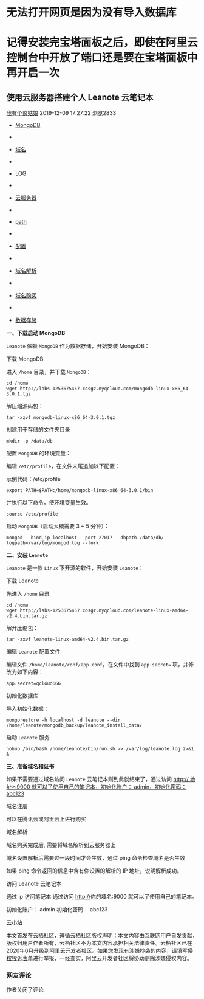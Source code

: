 # 无法打开网页是因为没有导入数据库

# 记得安装完宝塔面板之后，即使在阿里云控制台中开放了端口还是要在宝塔面板中再开启一次

## 使用云服务器搭建个人 Leanote 云笔记本

[我有个疯姑娘](https://yq.aliyun.com/users/khocr3id33ioe) 2019-12-09 17:27:22 浏览2833

- [MongoDB](https://yq.aliyun.com/tags/type_blog-tagid_91/)
-  

- [域名](https://yq.aliyun.com/tags/type_blog-tagid_381/)
-  

- [LOG](https://yq.aliyun.com/tags/type_blog-tagid_471/)
-  

- [云服务器](https://yq.aliyun.com/tags/type_blog-tagid_508/)
-  

- [path](https://yq.aliyun.com/tags/type_blog-tagid_679/)
-  

- [配置](https://yq.aliyun.com/tags/type_blog-tagid_698/)
-  

- [域名解析](https://yq.aliyun.com/tags/type_blog-tagid_746/)
-  

- [域名购买](https://yq.aliyun.com/tags/type_blog-tagid_804/)
-  

- [数据存储](https://yq.aliyun.com/tags/type_blog-tagid_3231/)

**一、下载启动 MongoDB**

`Leanote` 依赖 `MongoDB` 作为数据存储，开始安装 MongoDB：

下载 MongoDB

进入 `/home` 目录，并下载 `MongoDB`：

```
cd /home
wget http://labs-1253675457.cosgz.myqcloud.com/mongodb-linux-x86_64-3.0.1.tgz
```

解压缩源码包：

```
tar -xzvf mongodb-linux-x86_64-3.0.1.tgz
```

创建用于存储的文件夹目录

```
mkdir -p /data/db
```

配置 `MongoDB` 的环境变量：

编辑 `/etc/profile`，在文件末尾追加以下配置：

示例代码：/etc/profile

```
export PATH=$PATH:/home/mongodb-linux-x86_64-3.0.1/bin
```

并执行以下命令，使环境变量生效。

```
source /etc/profile
```

启动 `MongoDB`（启动大概需要 3 ~ 5 分钟）：

```
mongod --bind_ip localhost --port 27017 --dbpath /data/db/ --logpath=/var/log/mongod.log --fork
```

**二、安装 `Leanote`**

`Leanote` 是一款 `Linux` 下开源的软件，开始安装 `Leanote`：

下载 Leanote

先进入 `/home` 目录

```
cd /home
wget http://labs-1253675457.cosgz.myqcloud.com/leanote-linux-amd64-v2.4.bin.tar.gz
```

解开压缩包：

```
tar -zxvf leanote-linux-amd64-v2.4.bin.tar.gz
```

编辑 `Leanote` 配置文件

编辑文件 `/home/leanote/conf/app.conf`，在文件中找到 `app.secret=` 项，并修改为如下内容：

```
app.secret=qcloud666
```

初始化数据库

导入初始化数据：

```
mongorestore -h localhost -d leanote --dir /home/leanote/mongodb_backup/leanote_install_data/
```

启动 `Leanote` 服务

```
nohup /bin/bash /home/leanote/bin/run.sh >> /var/log/leanote.log 2>&1 &
```

**三、准备域名和证书**

如果不需要通过域名访问 `Leanote` 云笔记本则到此就结束了，通过访问 [http:// 地址>:9000 就可以了使用自己的笔记本，初始化账户： admin，初始化密码： abc123](https://yq.aliyun.com/go/articleRenderRedirect?url=)

域名注册

可以在腾讯云或阿里云上进行购买

域名解析

域名购买完成后, 需要将域名解析到云服务器上

域名设置解析后需要过一段时间才会生效，通过 ping 命令检查域名是否生效

如果 ping 命令返回的信息中含有你设置的解析的 IP 地址，说明解析成功。

访问 Leanote 云笔记本

通过 ip 访问笔记本
通过访问 [http://](https://yq.aliyun.com/go/articleRenderRedirect?url=)你的域名:9000 就可以了使用自己的笔记本。

初始化账户： admin
初始化密码： abc123

[云小站](https://www.aliyun.com/minisite/goods?userCode=mrbq2fmx)

本文首发在云栖社区，遵循云栖社区版权声明：本文内容由互联网用户自发贡献，版权归用户作者所有，云栖社区不为本文内容承担相关法律责任。云栖社区已在2020年6月升级到阿里云开发者社区。如果您发现有涉嫌抄袭的内容，请填写[侵权投诉表单](https://yida.alibaba-inc.com/o/right)进行举报，一经查实，阿里云开发者社区将协助删除涉嫌侵权内容。

### 网友评论

作者关闭了评论